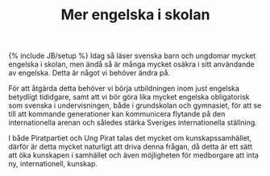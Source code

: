 ﻿---
layout: post
title: "Mer engelska i skolan"
description: ""
category: Politics
---
{% include JB/setup %}
Idag så läser svenska barn och ungdomar mycket engelska i skolan, men ändå så är många mycket osäkra i sitt användande av engelska. Detta är något vi behöver ändra på.

För att åtgärda detta behöver vi börja utbildningen inom just engelska betydligt tididgare, samt att vi  bör göra lika mycket engelska obligatorisk som svenska i undervisningen, både i grundskolan och gymnasiet, för att se till att kommande generationer kan kommunicera flytande på den internationella arenan och således stärka Sveriges internationella ställning.

I både Piratpartiet och Ung Pirat talas det mycket om kunskapssamhället, därför är detta mycket naturligt att driva denna frågan, då detta är ett sätt att öka kunskapen i samhället och även möjligheten för medborgare att inta ny, internationell, kunskap.